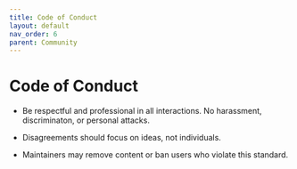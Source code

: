 ```yaml
---
title: Code of Conduct
layout: default
nav_order: 6
parent: Community
---
```


# Code of Conduct

- Be respectful and professional in all interactions. No harassment,
  discriminaton, or personal attacks.

- Disagreements should focus on ideas, not individuals.

- Maintainers may remove content or ban users who violate this standard.

